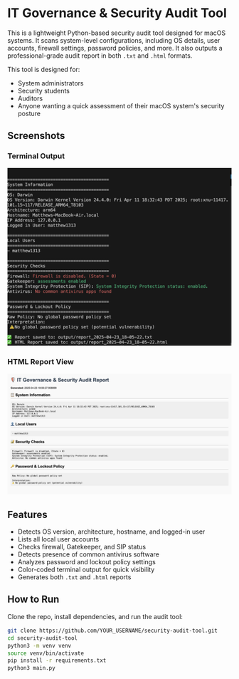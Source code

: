 # IT Governance & Security Audit Tool

This is a lightweight Python-based security audit tool designed for macOS systems. It scans system-level configurations, including OS details, user accounts, firewall settings, password policies, and more. It also outputs a professional-grade audit report in both `.txt` and `.html` formats.

This tool is designed for:
- System administrators
- Security students
- Auditors
- Anyone wanting a quick assessment of their macOS system's security posture

## Screenshots

### Terminal Output
![Terminal Output](sample_output/terminal_output.png)

### HTML Report View
![HTML Report](sample_output/html_report.png)

## Features

- Detects OS version, architecture, hostname, and logged-in user
- Lists all local user accounts
- Checks firewall, Gatekeeper, and SIP status
- Detects presence of common antivirus software
- Analyzes password and lockout policy settings
- Color-coded terminal output for quick visibility
- Generates both `.txt` and `.html` reports


## How to Run

Clone the repo, install dependencies, and run the audit tool:

```bash
git clone https://github.com/YOUR_USERNAME/security-audit-tool.git
cd security-audit-tool
python3 -m venv venv
source venv/bin/activate
pip install -r requirements.txt
python3 main.py
```

  
